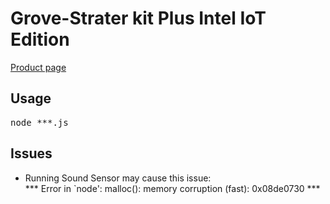 # Grove-Strater kit Plus Intel IoT Edition
[Product page](http://www.seeedstudio.com/depot/Grove-starter-kit-plus-Intel-IoT-Edition-for-Intel-Galileo-Gen-2-and-Edison-p-1978.html?ref=staffPicked)
## Usage
<pre>
node ***.js
</pre>
## Issues
* Running Sound Sensor may cause this issue: <br>
*** Error in `node': malloc(): memory corruption (fast): 0x08de0730 ***
